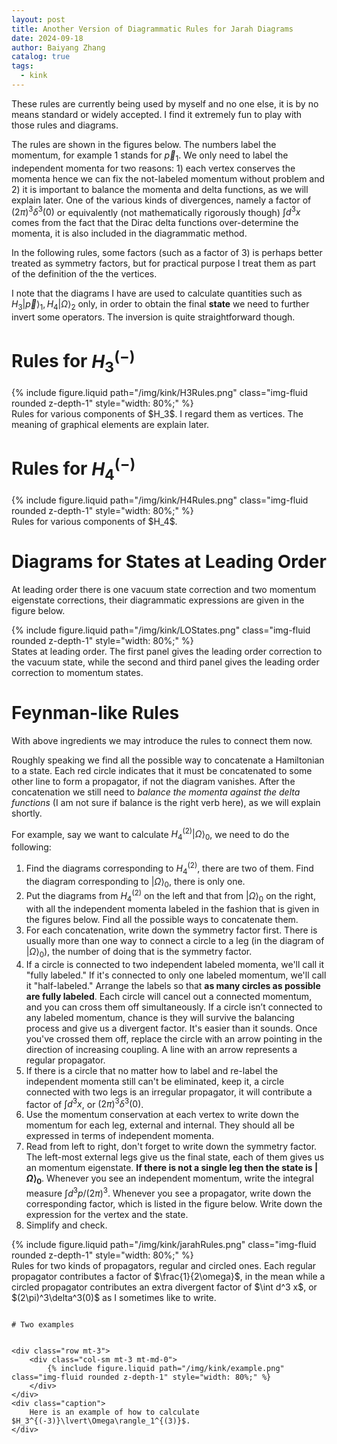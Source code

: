 ```yaml
---
layout: post
title: Another Version of Diagrammatic Rules for Jarah Diagrams
date: 2024-09-18
author: Baiyang Zhang
catalog: true
tags:
  - kink
---
```


These rules are currently being used by myself and no one else, it is by no means standard or widely accepted. I find it extremely fun to play with those rules and diagrams.

The rules are shown in the figures below. The numbers label the momentum, for example $1$ stands for $\vec{p}_ {1}$. We only need to label the independent momenta for two reasons: 1) each vertex conserves the momenta hence we can fix the not-labeled momentum without problem and 2) it is important to balance the momenta and delta functions, as we will explain later. One of the various kinds of divergences, namely a factor of $(2\pi)^{3}\delta^{3}(0)$ or equivalently (not mathematically rigorously though) $\int d^3x$ comes from the fact that the Dirac delta functions over-determine the momenta, it is also included in the diagrammatic method.

In the following rules, some factors (such as a factor of 3) is perhaps better treated as symmetry factors, but for practical purpose I treat them as part of the definition of the the vertices.

I note that the diagrams I have are used to calculate quantities such as $H_ {3}\left\lvert \vec{p} \right\rangle_ {1},H_ {4}\left\lvert \Omega \right\rangle_ {2}$ only, in order to obtain the final **state** we need to further invert some operators. The inversion is quite straightforward though.
# Rules for $H_ {3}^{(-)}$

<div class="row mt-3">
    <div class="col-sm mt-3 mt-md-0">
        {% include figure.liquid path="/img/kink/H3Rules.png" class="img-fluid rounded z-depth-1" style="width: 80%;" %}
    </div>
</div>
<div class="caption">
    Rules for various components of $H_3$. I regard them as vertices. The meaning of graphical elements are explain later.
</div>


# Rules for $H_ {4}^{(-)}$

<div class="row mt-3">
    <div class="col-sm mt-3 mt-md-0">
        {% include figure.liquid path="/img/kink/H4Rules.png" class="img-fluid rounded z-depth-1" style="width: 80%;" %}
    </div>
</div>
<div class="caption">
    Rules for various components of $H_4$. 
</div>

# Diagrams for States at Leading Order

At leading order there is one vacuum state correction and two momentum eigenstate corrections, their diagrammatic expressions are given in the figure below. 

<div class="row mt-3">
    <div class="col-sm mt-3 mt-md-0">
        {% include figure.liquid path="/img/kink/LOStates.png" class="img-fluid rounded z-depth-1" style="width: 80%;" %}
    </div>
</div>
<div class="caption">
States at leading order. The first panel gives the leading order correction to the vacuum state, while the second and third panel gives the leading order correction to momentum states.
</div>

# Feynman-like Rules

With above ingredients we may introduce the rules to connect them now.

Roughly speaking we find all the possible way to concatenate a Hamiltonian to a state. Each red circle indicates that it must be concatenated to some other line to form a propagator, if not the diagram vanishes. After the concatenation we still need to *balance the momenta against the delta functions* (I am not sure if balance is the right verb here), as we will explain shortly.

For example, say we want to calculate $H_ {4}^{(2)}\left\lvert \Omega\right\rangle_ {0}$, we need to do the following:

1. Find the diagrams corresponding to $H_ {4}^{(2)}$, there are two of them. Find the diagram corresponding to $\left\lvert \Omega \right\rangle_ {0}$, there is only one.
2. Put the diagrams from $H_ {4}^{(2)}$ on the left and that from $\left\lvert \Omega \right\rangle_ {0}$ on the right, with all the independent momenta labeled in the fashion that is given in the figures below. Find all the possible ways to concatenate them. 
3. For each concatenation, write down the symmetry factor first. There is usually more than one way to connect a circle to a leg (in the diagram of $\left\lvert \Omega \right\rangle_ {0}$), the number of doing that is the symmetry factor. 
4. If a circle is connected to two independent labeled momenta, we'll call it "fully labeled." If it's connected to only one labeled momentum, we'll call it "half-labeled." Arrange the labels so that **as many circles as possible are fully labeled**. Each circle will cancel out a connected momentum, and you can cross them off simultaneously. If a circle isn’t connected to any labeled momentum, chance is they will survive the balancing process and give us a divergent factor. It's easier than it sounds. Once you've crossed them off, replace the circle with an arrow pointing in the direction of increasing coupling. A line with an arrow represents a regular propagator.
5. If there is a circle that no matter how to label and re-label the independent momenta still can't be eliminated, keep it, a circle connected with two legs is an irregular propagator, it will contribute a factor of $\int d^{3}x$, or $(2\pi)^{3}\delta^{3}(0)$.
6. Use the momentum conservation at each vertex to write down the momentum for each leg, external and internal. They should all be expressed in terms of independent momenta.
7. Read from left to right, don't forget to write down the symmetry factor. The left-most external legs give us the final state, each of them gives us an momentum eigenstate. **If there is not a single leg then the state is $\left\lvert \Omega \right\rangle_ {0}$**. Whenever you see an independent momentum, write the integral measure $\int d^3p / (2\pi)^{3}$. Whenever you see a propagator, write down the corresponding factor, which is listed in the figure below. Write down the expression for the vertex and the state. 
8. Simplify and check.


<div class="row mt-3">
    <div class="col-sm mt-3 mt-md-0">
        {% include figure.liquid path="/img/kink/jarahRules.png" class="img-fluid rounded z-depth-1" style="width: 80%;" %}
    </div>
</div>
<div class="caption">
    Rules for two kinds of propagators, regular and circled ones. Each regular propagator contributes a factor of $\frac{1}{2\omega}$, in the mean while a circled propagator contributes an extra divergent factor of $\int d^3 x$, or $(2\pi)^3\delta^3(0)$ as I sometimes like to write.
</div>

```

# Two examples


<div class="row mt-3">
    <div class="col-sm mt-3 mt-md-0">
        {% include figure.liquid path="/img/kink/example.png" class="img-fluid rounded z-depth-1" style="width: 80%;" %}
    </div>
</div>
<div class="caption">
    Here is an example of how to calculate $H_3^{(-3)}\lvert\Omega\rangle_1^{(3)}$.
</div>